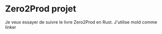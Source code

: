 # Zero2Prod projet
Je veux essayer de suivre le livre Zero2Prod en Rust.
J'utilise mold comme linker